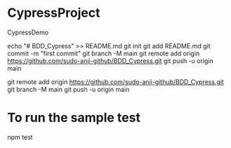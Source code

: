 # CypressProject
CypressDemo

echo "# BDD_Cypress" >> README.md
git init
git add README.md
git commit -m "first commit"
git branch -M main
git remote add origin https://github.com/sudo-anji-github/BDD_Cypress.git
git push -u origin main

git remote add origin https://github.com/sudo-anji-github/BDD_Cypress.git
git branch -M main
git push -u origin main

# To run the sample test

npm test
